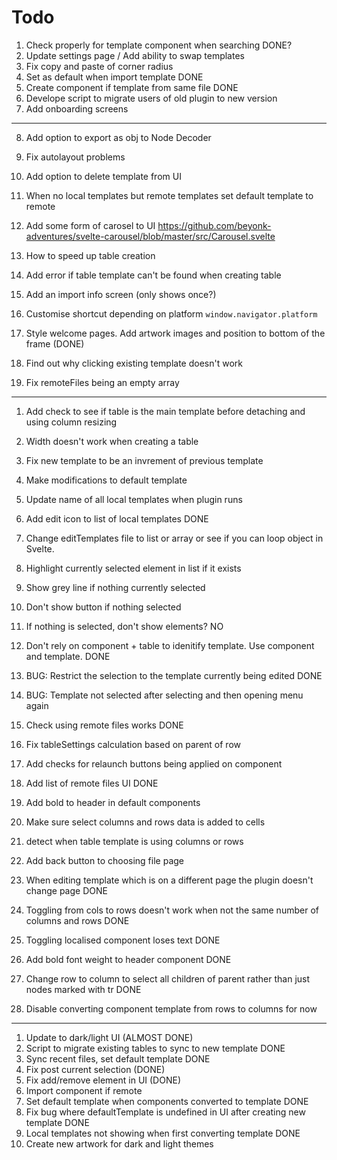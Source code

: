 # Todo

1. Check properly for template component when searching DONE?
2. Update settings page / Add ability to swap templates
3. Fix copy and paste of corner radius
4. Set as default when import template DONE
5. Create component if template from same file DONE
6. Develope script to migrate users of old plugin to new version
7. Add onboarding screens
---
8. Add option to export as obj to Node Decoder
9. Fix autolayout problems
10. Add option to delete template from UI
11. When no local templates but remote templates set default template to remote
12. Add some form of carosel to UI https://github.com/beyonk-adventures/svelte-carousel/blob/master/src/Carousel.svelte
13. How to speed up table creation
14. Add error if table template can't be found when creating table
15. Add an import info screen (only shows once?)
16. Customise shortcut depending on platform `window.navigator.platform`

1. Style welcome pages. Add artwork images and position to bottom of the frame (DONE)
2. Find out why clicking existing template doesn't work
3. Fix remoteFiles being an empty array


---

1. Add check to see if table is the main template before detaching and using column resizing
2. Width doesn't work when creating a table
3. Fix new template to be an invrement of previous template
3. Make modifications to default template
4. Update name of all local templates when plugin runs
5. Add edit icon to list of local templates DONE

1. Change editTemplates file to list or array or see if you can loop object in Svelte.
2. Highlight currently selected element in list if it exists
3. Show grey line if nothing currently selected
4. Don't show button if nothing selected
5. If nothing is selected, don't show elements? NO

1. Don't rely on component + table to idenitify template. Use component and template. DONE
2. BUG: Restrict the selection to the template currently being edited DONE
3. BUG: Template not selected after selecting and then opening menu again
4. Check using remote files works DONE
5. Fix tableSettings calculation based on parent of row
6. Add checks for relaunch buttons being applied on component
7. Add list of remote files UI DONE
8. Add bold to header in default components
9. Make sure select columns and rows data is added to cells
10. detect when table template is using columns or rows
11. Add back button to choosing file page




1. When editing template which is on a different page the plugin doesn't change page DONE
2. Toggling from cols to rows doesn't work when not the same number of columns and rows DONE
3. Toggling localised component loses text DONE
4. Add bold font weight to header component DONE
5. Change row to column to select all children of parent rather than just nodes marked with tr DONE

1. Disable converting component template from rows to columns for now

---

1. Update to dark/light UI (ALMOST DONE)
2. Script to migrate existing tables to sync to new template DONE
3. Sync recent files, set default template DONE
4. Fix post current selection (DONE)
5. Fix add/remove element in UI (DONE)
6. Import component if remote
7. Set default template when components converted to template DONE
8. Fix bug where defaultTemplate is undefined in UI after creating new template DONE
9. Local templates not showing when first converting template DONE
10. Create new artwork for dark and light themes


